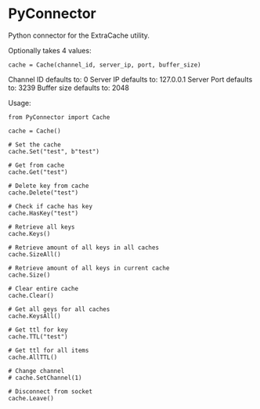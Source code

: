 # PyConnector
Python connector for the ExtraCache utility.

Optionally takes 4 values:
```
cache = Cache(channel_id, server_ip, port, buffer_size) 
```

Channel ID defaults to: 0
Server IP defaults to: 127.0.0.1
Server Port defaults to: 3239
Buffer size defaults to: 2048

Usage:
```
from PyConnector import Cache

cache = Cache()

# Set the cache
cache.Set("test", b"test")

# Get from cache
cache.Get("test")

# Delete key from cache
cache.Delete("test")

# Check if cache has key
cache.HasKey("test")

# Retrieve all keys
cache.Keys()

# Retrieve amount of all keys in all caches
cache.SizeAll()

# Retrieve amount of all keys in current cache
cache.Size()

# Clear entire cache
cache.Clear()

# Get all geys for all caches
cache.KeysAll()

# Get ttl for key
cache.TTL("test")

# Get ttl for all items
cache.AllTTL()

# Change channel
# cache.SetChannel(1)

# Disconnect from socket
cache.Leave()
```

